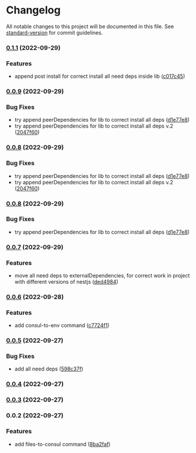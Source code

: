 # Changelog

All notable changes to this project will be documented in this file. See [standard-version](https://github.com/conventional-changelog/standard-version) for commit guidelines.

### [0.1.1](https://github.com/i-link-pro-team/ilink/compare/v0.0.9...v0.1.1) (2022-09-29)

### Features

- append post install for correct install all need deps inside lib ([c017c45](https://github.com/i-link-pro-team/ilink/commit/c017c453d82def657fd69a2c78801dc19e3358c9))

### [0.0.9](https://github.com/i-link-pro-team/ilink/compare/v0.0.7...v0.0.9) (2022-09-29)

### Bug Fixes

- try append peerDependencies for lib to correct install all deps ([d1e77e8](https://github.com/i-link-pro-team/ilink/commit/d1e77e88613c8551e249457abdd25c48ddf5cbcf))
- try append peerDependencies for lib to correct install all deps v.2 ([2047f60](https://github.com/i-link-pro-team/ilink/commit/2047f60b8266fe4464b79a6f900f7704d94d66c3))

### [0.0.8](https://github.com/i-link-pro-team/ilink/compare/v0.0.7...v0.0.8) (2022-09-29)

### Bug Fixes

- try append peerDependencies for lib to correct install all deps ([d1e77e8](https://github.com/i-link-pro-team/ilink/commit/d1e77e88613c8551e249457abdd25c48ddf5cbcf))
- try append peerDependencies for lib to correct install all deps v.2 ([2047f60](https://github.com/i-link-pro-team/ilink/commit/2047f60b8266fe4464b79a6f900f7704d94d66c3))

### [0.0.8](https://github.com/i-link-pro-team/ilink/compare/v0.0.7...v0.0.8) (2022-09-29)

### Bug Fixes

- try append peerDependencies for lib to correct install all deps ([d1e77e8](https://github.com/i-link-pro-team/ilink/commit/d1e77e88613c8551e249457abdd25c48ddf5cbcf))

### [0.0.7](https://github.com/i-link-pro-team/ilink/compare/v0.0.6...v0.0.7) (2022-09-29)

### Features

- move all need deps to externalDependencies, for correct work in project with different versions of nestjs ([ded4984](https://github.com/i-link-pro-team/ilink/commit/ded49844a412ce52b9cca3385bce02078c868c00))

### [0.0.6](https://github.com/i-link-pro-team/ilink/compare/v0.0.5...v0.0.6) (2022-09-28)

### Features

- add consul-to-env command ([c7724f1](https://github.com/i-link-pro-team/ilink/commit/c7724f193975a74bb757ecff13be974e7a44018e))

### [0.0.5](https://github.com/i-link-pro-team/ilink/compare/v0.0.4...v0.0.5) (2022-09-27)

### Bug Fixes

- add all need deps ([598c37f](https://github.com/i-link-pro-team/ilink/commit/598c37f85baa722f303b8c6ebdfb69590a278720))

### [0.0.4](https://github.com/i-link-pro-team/ilink/compare/v0.0.3...v0.0.4) (2022-09-27)

### [0.0.3](https://github.com/i-link-pro-team/ilink/compare/v0.0.2...v0.0.3) (2022-09-27)

### 0.0.2 (2022-09-27)

### Features

- add files-to-consul command ([8ba2faf](https://github.com/i-link-pro-team/ilink/commit/8ba2faf02207b4786d3a9195ba7db8b8852c7e29))
